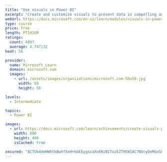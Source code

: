 ```yaml
---
title: "Use visuals in Power BI"
excerpt: "Create and customize visuals to present data in compelling and insightful ways."
webUrl: https://docs.microsoft.com/en-us/learn/modules/visuals-in-power-bi/
type: course
price: Free
length: PT1H16M
ratings:
  count: 4097
  average: 4.747132
heat: 56

provider:
  name: Microsoft Learn
  domain: microsoft.com
  images:
    - url: /assets/images/organizations/microsoft.com-50x50.jpg
      width: 50
      height: 50

levels:
  - Intermediate

topics:
  - Power BI

images:
  - url: https://docs.microsoft.com/learn/achievements/create-visuals-power-bi-desktop-social.png
    width: 800
    height: 400
    isCached: true

secured: "8C7Uk4dmHW6tkBwhfXeH+kbEEygozaXoENiNITozEZTHSWIAC7NUcyDeMGeSUG7jaK6yJ2Nhas3yIGBAvW98gNHKxHIGTTtt9wh9F+GcKWj2I/BbJti0ZcVdTMwc2M43MCxKyh2wjrJiOWTAiXbuNlirSPW8vj39tMmrcoHar/XqO9SpogvN+EBCDvViM3ziTjpfApYo/VIblCtYVnft6U4UGfE7qqDuma3Mdv5MD9x86IPeVB0FbS3GjTFxFeLOPh+Sz4voFkMj/imO4pm1RJNNk7Dlze/6uL7kCkbsHVMmrdUhNvgcYpn+NFSYL/hgNiKtnie6UJNei5XNCe+BSOcGahvC0Taqt4Kt9wDfJZkE0iK2McGqxF54YS69rbKchy95vApqKyDA3cwhE6RxNs3XDRlreIAw7KzKmw0B1kY=;GjeCEj+7fvK0KWu9SRFvSA=="
---
```


